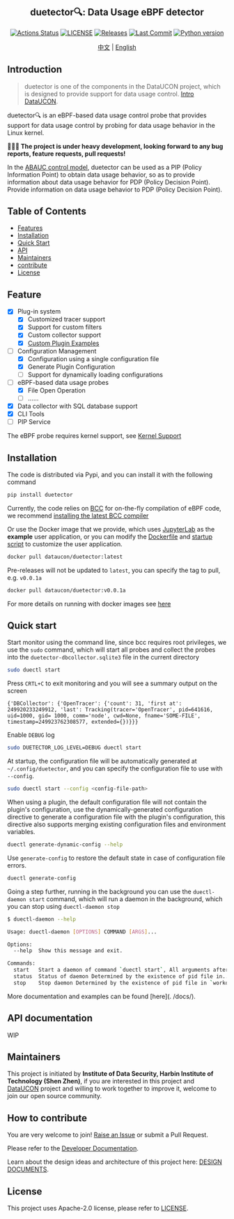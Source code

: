 <h2 align="center">duetector🔍: Data Usage eBPF detector </h2>
<p align="center">
<a href="https://github.com/hitsz-ids/duetector/actions"><img alt="Actions Status" src="https://github.com/hitsz-ids/duetector/actions/workflows/python-package.yml/badge.svg"></a>
<a href="https://github.com/hitsz-ids/duetector/blob/main/LICENSE"><img alt="LICENSE" src="https://img.shields.io/github/license/hitsz-ids/duetector"></a>
<a href="https://github.com/hitsz-ids/duetector/releases/"><img alt="Releases" src="https://img.shields.io/github/v/release/hitsz-ids/duetector"></a>
<a href="https://github.com/hitsz-ids/duetector"><img alt="Last Commit" src="https://img.shields.io/github/last-commit/hitsz-ids/duetector"></a>
<a href="https://github.com/hitsz-ids/duetector"><img alt="Python version" src="https://img.shields.io/pypi/pyversions/duetector"></a>
</p>

<p align="center">
<a href="./README.md">中文</a> | <a href="./README_en.md">English</a>
</p>

## Introduction

> duetector is one of the components in the DataUCON project, which is designed to provide support for data usage control. [Intro DataUCON](https://dataucon.idslab.io/).

duetector🔍 is an eBPF-based data usage control probe that provides support for data usage control by probing for data usage behavior in the Linux kernel.

**🐛🐞🧪 The project is under heavy development, looking forward to any bug reports, feature requests, pull requests!**

In the [ABAUC control model](https://github.com/hitsz-ids/dataucon), duetector can be used as a PIP (Policy Information Point) to obtain data usage behavior, so as to provide information about data usage behavior for PDP (Policy Decision Point). Provide information on data usage behavior to PDP (Policy Decision Point).

## Table of Contents

- [Features](#Features)
- [Installation](#Installation)
- [Quick Start](#quick-start)
- [API](#API)
- [Maintainers](#Maintainers)
- [contribute](#contribute)
- [License](#License)

## Feature

- [X] Plug-in system
  - [X] Customized tracer support
  - [X] Support for custom filters
  - [X] Custom collector support
  - [X] [Custom Plugin Examples](./examples/)
- [ ] Configuration Management
  - [X] Configuration using a single configuration file
  - [X] Generate Plugin Configuration
  - [ ] Support for dynamically loading configurations
- [ ] eBPF-based data usage probes
  - [X] File Open Operation
  - [ ] ......
- [X] Data collector with SQL database support
- [X] CLI Tools
- [ ] PIP Service

The eBPF probe requires kernel support, see [Kernel Support](./docs/kernel_config.md)

## Installation

The code is distributed via Pypi, and you can install it with the following command

```bash
pip install duetector
```

Currently, the code relies on [BCC](https://github.com/iovisor/bcc) for on-the-fly compilation of eBPF code, we recommend [installing the latest BCC compiler](https://github.com/iovisor/bcc/blob/master/INSTALL.md)

Or use the Docker image that we provide, which uses [JupyterLab](https://github.com/jupyterlab/jupyterlab) as the **example** user application, or you can modify the [Dockerfile](./docker/Dockerfile) and [startup script](./docker/start.sh) to customize the user application.

```bash
docker pull dataucon/duetector:latest
```

Pre-releases will not be updated to `latest`, you can specify the tag to pull, e.g. `v0.0.1a`

```bash
docker pull dataucon/duetector:v0.0.1a
```

For more details on running with docker images see [here](./docs/how-to/run-with-docker.md)

## Quick start

Start monitor using the command line, since bcc requires root privileges, we use the `sudo` command, which will start all probes and collect the probes into the `duetector-dbcollector.sqlite3` file in the current directory

```bash
sudo duectl start
```

Press `CRTL+C` to exit monitoring and you will see a summary output on the screen

```
{'DBCollector': {'OpenTracer': {'count': 31, 'first at': 249920233249912, 'last': Tracking(tracer='OpenTracer', pid=641616, uid=1000, gid= 1000, comm='node', cwd=None, fname='SOME-FILE', timestamp=249923762308577, extended={})}}}
```

Enable `DEBUG` log

```bash
sudo DUETECTOR_LOG_LEVEL=DEBUG duectl start
```

At startup, the configuration file will be automatically generated at `~/.config/duetector`, and you can specify the configuration file to use with `--config`.

```bash
sudo duectl start --config <config-file-path>
```

When using a plugin, the default configuration file will not contain the plugin's configuration, use the dynamically-generated configuration directive to generate a configuration file with the plugin's configuration, this directive also supports merging existing configuration files and environment variables.

```bash
duectl generate-dynamic-config --help
```

Use `generate-config` to restore the default state in case of configuration file errors.

```bash
duectl generate-config
```

Going a step further, running in the background you can use the `duectl-daemon start` command, which will run a daemon in the background, which you can stop using `duectl-daemon stop`

```bash
$ duectl-daemon --help

Usage: duectl-daemon [OPTIONS] COMMAND [ARGS]...

Options:
  --help  Show this message and exit.

Commands:
  start   Start a daemon of command `duectl start`, All arguments after...
  status  Status of daemon Determined by the existence of pid file in...
  stop    Stop daemon Determined by the existence of pid file in `workdir`
```

More documentation and examples can be found [here](. /docs/).

## API documentation

WIP

## Maintainers

This project is initiated by **Institute of Data Security, Harbin Institute of Technology (Shen Zhen)**, if you are interested in this project and [DataUCON](https://dataucon.idslab.io/) project and willing to work together to improve it, welcome to join our open source community.

## How to contribute

You are very welcome to join! [Raise an Issue](https://github.com/hitsz-ids/duetector/issues/new) or submit a Pull Request.

Please refer to the [Developer Documentation](./CONTRIBUTING.md).

Learn about the design ideas and architecture of this project here: [DESIGN DOCUMENTS](./docs/design/README.md).

## License

This project uses Apache-2.0 license, please refer to [LICENSE](https://github.com/hitsz-ids/duetector/blob/main/LICENSE).
